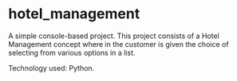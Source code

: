 # hotel_management

A simple console-based project. This project consists of a Hotel Management concept where in the customer is given the choice of selecting from various options in a list.

Technology used: Python.
